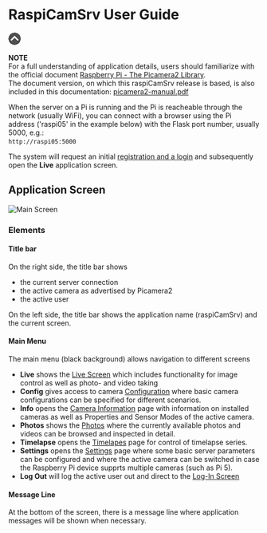# RaspiCamSrv User Guide

[![Up](img/goup.gif)](../README.md)

**NOTE**     
For a full understanding of application details, users should familiarize with the official document [Raspberry Pi - The Picamera2 Library](https://datasheets.raspberrypi.com/camera/picamera2-manual.pdf).  
The document version, on which this raspiCamSrv release is based, is also included in this documentation: [picamera2-manual.pdf](./picamera2-manual.pdf)

When the server on a Pi is running and the Pi is reacheable through the network (usually WiFi), you can connect with a browser using the Pi address ('raspi05' in the example below) with the Flask port number, usually 5000, e.g.:  
```http://raspi05:5000```

The system will request an initial [registration and a login](./Authentication.md) and subsequently open the **Live** application screen.

## Application Screen
![Main Screen](img/Live_start.jpg)

### Elements

#### Title bar
On the right side, the title bar shows
- the current server connection
- the active camera as advertised by Picamera2
- the active user

On the left side, the title bar shows the application name (raspiCamSrv) and the current screen.

#### Main Menu
The main menu (black background) allows navigation to different screens
- **Live** shows the [Live Screen](./LiveScreen.md) which includes functionality for image control as well as photo- and video taking
- **Config** gives access to camera [Configuration](./Configuration.md) where basic camera configurations can be specified for different scenarios.
- **Info** opens the [Camera Information](./Information.md) page with information on installed cameras as well as Properties and Sensor Modes of the active camera.
- **Photos** shows the [Photos](./PhotoViewer.md) where the currently available photos and videos can be browsed and inspected in detail.
- **Timelapse** opens the [Timelapes](./Timelapse.md) page for control of timelapse series.
- **Settings** opens the [Settings](./Settings.md) page where some basic server parameters can be configured and where the active camera can be switched in case the Raspberry Pi device supprts multiple cameras (such as Pi 5).
- **Log Out** will log the active user out and direct to the [Log-In Screen](./Authentication.md#log-in)

#### Message Line
At the bottom of the screen, there is a message line where application messages will be shown when necessary.